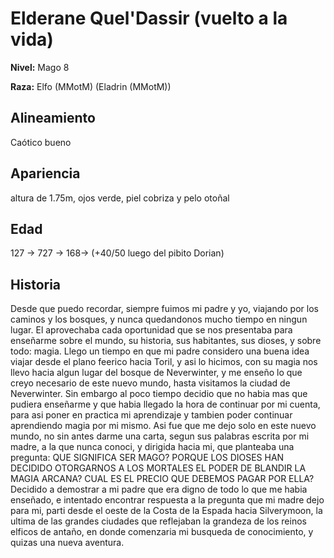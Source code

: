 # Elderane Quel'Dassir (vuelto a la vida)

**Nivel:** Mago 8

**Raza:** Elfo (MMotM) (Eladrin (MMotM))

## Alineamiento
Caótico bueno

## Apariencia
altura de 1.75m, ojos verde, piel cobriza y pelo otoñal

## Edad
127 -> 727 -> 168-> (+40/50 luego del pibito Dorian)

## Historia
Desde que puedo recordar, siempre fuimos mi padre y yo, viajando por los caminos y los bosques, y nunca quedandonos mucho tiempo en ningun lugar.
El aprovechaba cada oportunidad que se nos presentaba para enseñarme sobre el mundo, su historia, sus habitantes, sus dioses, y sobre todo: magia.
Llego un tiempo en que mi padre considero una buena idea viajar desde el plano feerico hacia Toril, y asi lo hicimos, con su magia nos llevo hacia algun lugar del bosque de Neverwinter, y me enseño lo que creyo necesario de este nuevo mundo, hasta visitamos la ciudad de Neverwinter. Sin embargo al poco tiempo decidio que no habia mas que pudiera enseñarme y que habia llegado la hora de continuar por mi cuenta, para asi poner en practica mi aprendizaje y tambien poder continuar aprendiendo magia por mi mismo. Asi fue que me dejo solo en este nuevo mundo, no sin antes darme una carta, segun sus palabras escrita por mi madre, a la que nunca conoci, y dirigida hacia mi, que planteaba una pregunta: QUE SIGNIFICA SER MAGO? PORQUE LOS DIOSES HAN DECIDIDO OTORGARNOS A LOS MORTALES EL PODER DE BLANDIR LA MAGIA ARCANA? CUAL ES EL PRECIO QUE DEBEMOS PAGAR POR ELLA?
Decidido a demostrar a mi padre que era digno de todo lo que me habia enseñado, e intentado encontrar respuesta a la pregunta que mi madre dejo para mi, parti desde el oeste de la Costa de la Espada hacia Silverymoon, la ultima de las grandes ciudades que reflejaban la grandeza de los reinos elficos de antaño, en donde comenzaria mi busqueda de conocimiento, y quizas una nueva aventura.

